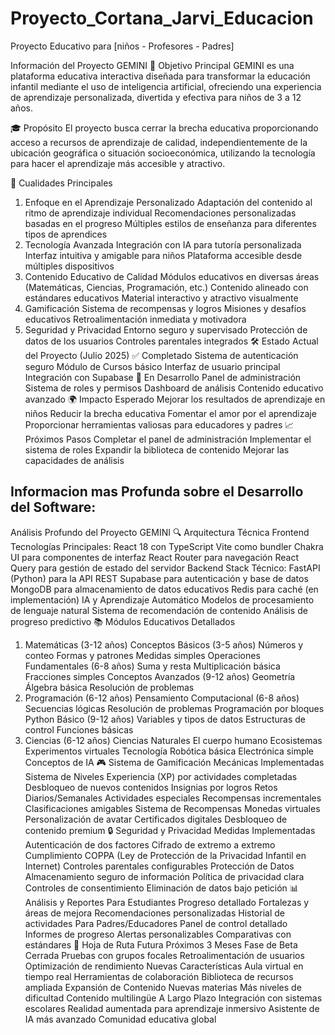 # Proyecto_Cortana_Jarvi_Educacion
Proyecto Educativo para [niños - Profesores - Padres]

 Información del Proyecto GEMINI
🎯 Objetivo Principal
GEMINI es una plataforma educativa interactiva diseñada para transformar la educación infantil mediante el uso de inteligencia artificial, ofreciendo una experiencia de aprendizaje personalizada, divertida y efectiva para niños de 3 a 12 años.

🎓 Propósito
El proyecto busca cerrar la brecha educativa proporcionando acceso a recursos de aprendizaje de calidad, independientemente de la ubicación geográfica o situación socioeconómica, utilizando la tecnología para hacer el aprendizaje más accesible y atractivo.

🌟 Cualidades Principales
1. Enfoque en el Aprendizaje Personalizado
Adaptación del contenido al ritmo de aprendizaje individual
Recomendaciones personalizadas basadas en el progreso
Múltiples estilos de enseñanza para diferentes tipos de aprendices
2. Tecnología Avanzada
Integración con IA para tutoría personalizada
Interfaz intuitiva y amigable para niños
Plataforma accesible desde múltiples dispositivos
3. Contenido Educativo de Calidad
Módulos educativos en diversas áreas (Matemáticas, Ciencias, Programación, etc.)
Contenido alineado con estándares educativos
Material interactivo y atractivo visualmente
4. Gamificación
Sistema de recompensas y logros
Misiones y desafíos educativos
Retroalimentación inmediata y motivadora
5. Seguridad y Privacidad
Entorno seguro y supervisado
Protección de datos de los usuarios
Controles parentales integrados
🛠️ Estado Actual del Proyecto (Julio 2025)
✅ Completado
Sistema de autenticación seguro
Módulo de Cursos básico
Interfaz de usuario principal
Integración con Supabase
🚧 En Desarrollo
Panel de administración
Sistema de roles y permisos
Dashboard de análisis
Contenido educativo avanzado
🌍 Impacto Esperado
Mejorar los resultados de aprendizaje en niños
Reducir la brecha educativa
Fomentar el amor por el aprendizaje
Proporcionar herramientas valiosas para educadores y padres
📈 Próximos Pasos
Completar el panel de administración
Implementar el sistema de roles
Expandir la biblioteca de contenido
Mejorar las capacidades de análisis

## Informacion mas Profunda sobre el Desarrollo del Software:

 Análisis Profundo del Proyecto GEMINI
🔍 Arquitectura Técnica
Frontend
Tecnologías Principales:
React 18 con TypeScript
Vite como bundler
Chakra UI para componentes de interfaz
React Router para navegación
React Query para gestión de estado del servidor
Backend
Stack Técnico:
FastAPI (Python) para la API REST
Supabase para autenticación y base de datos
MongoDB para almacenamiento de datos educativos
Redis para caché (en implementación)
IA y Aprendizaje Automático
Modelos de procesamiento de lenguaje natural
Sistema de recomendación de contenido
Análisis de progreso predictivo
📚 Módulos Educativos Detallados
1. Matemáticas (3-12 años)
Conceptos Básicos (3-5 años)
Números y conteo
Formas y patrones
Medidas simples
Operaciones Fundamentales (6-8 años)
Suma y resta
Multiplicación básica
Fracciones simples
Conceptos Avanzados (9-12 años)
Geometría
Álgebra básica
Resolución de problemas
2. Programación (6-12 años)
Pensamiento Computacional (6-8 años)
Secuencias lógicas
Resolución de problemas
Programación por bloques
Python Básico (9-12 años)
Variables y tipos de datos
Estructuras de control
Funciones básicas
3. Ciencias (6-12 años)
Ciencias Naturales
El cuerpo humano
Ecosistemas
Experimentos virtuales
Tecnología
Robótica básica
Electrónica simple
Conceptos de IA
🎮 Sistema de Gamificación
Mecánicas Implementadas
Sistema de Niveles
Experiencia (XP) por actividades completadas
Desbloqueo de nuevos contenidos
Insignias por logros
Retos Diarios/Semanales
Actividades especiales
Recompensas incrementales
Clasificaciones amigables
Sistema de Recompensas
Monedas virtuales
Personalización de avatar
Certificados digitales
Desbloqueo de contenido premium
🔒 Seguridad y Privacidad
Medidas Implementadas
Autenticación de dos factores
Cifrado de extremo a extremo
Cumplimiento COPPA (Ley de Protección de la Privacidad Infantil en Internet)
Controles parentales configurables
Protección de Datos
Almacenamiento seguro de información
Política de privacidad clara
Controles de consentimiento
Eliminación de datos bajo petición
📊 Análisis y Reportes
Para Estudiantes
Progreso detallado
Fortalezas y áreas de mejora
Recomendaciones personalizadas
Historial de actividades
Para Padres/Educadores
Panel de control detallado
Informes de progreso
Alertas personalizables
Comparativas con estándares
🚀 Hoja de Ruta Futura
Próximos 3 Meses
Fase de Beta Cerrada
Pruebas con grupos focales
Retroalimentación de usuarios
Optimización de rendimiento
Nuevas Características
Aula virtual en tiempo real
Herramientas de colaboración
Biblioteca de recursos ampliada
Expansión de Contenido
Nuevas materias
Más niveles de dificultad
Contenido multilingüe
A Largo Plazo
Integración con sistemas escolares
Realidad aumentada para aprendizaje inmersivo
Asistente de IA más avanzado
Comunidad educativa global





